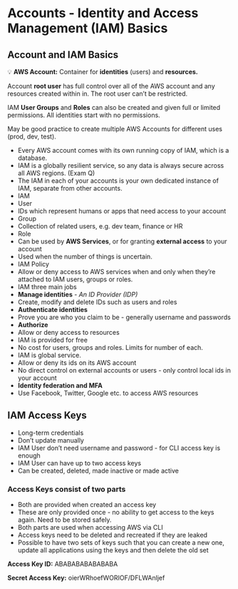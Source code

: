 # Accounts - Identity and Access Management (IAM) Basics

## Account and IAM **Basics**

💡 **AWS Account:** Container for **identities** (users) and **resources.**

Account **root user** has full control over all of the AWS account and any resources created within in. The root user can’t be restricted.

IAM **User Groups** and **Roles** can also be created and given full or limited permissions. All identities start with no permissions.

May be good practice to create multiple AWS Accounts for different uses (prod, dev, test).


- Every AWS account comes with its own running copy of IAM, which is a database.
- IAM is a globally resilient service, so any data is always secure across all AWS regions. (Exam Q)
- The IAM in each of your accounts is your own dedicated instance of IAM, separate from other accounts.
- IAM
- User
- IDs which represent humans or apps that need access to your account
- Group
- Collection of related users, e.g. dev team, finance or HR
- Role
- Can be used by **AWS Services**, or for granting **external access** to your account
- Used when the number of things is uncertain.
- IAM Policy
- Allow or deny access to AWS services when and only when they’re attached to IAM users, groups or roles.
- IAM three main jobs
- **Manage identities** - *An ID Provider (IDP)*
- Create, modify and delete IDs such as users and roles
- **Authenticate identities**
- Prove you are who you claim to be - generally username and passwords
- **Authorize**
- Allow or deny access to resources
- IAM is provided for free
- No cost for users, groups and roles. Limits for number of each.
- IAM is global service.
- Allow or deny its ids on its AWS account
- No direct control on external accounts or users - only control local ids in your account
- **Identity federation and MFA**
- Use Facebook, Twitter, Google etc. to access AWS resources

## IAM Access Keys

- Long-term credentials
- Don’t update manually
- IAM User don’t need username and password - for CLI access key is enough
- IAM User can have up to two access keys
- Can be created, deleted, made inactive or made active

### Access Keys consist of two parts

- Both are provided when created an access key
- These are only provided once - no ability to get access to the keys again. Need to be stored safely.
- Both parts are used when accessing AWS via CLI
- Access keys need to be deleted and recreated if they are leaked
- Possible to have two sets of keys such that you can create a new one, update all applications using the keys and then delete the old set

**Access Key ID:** ABABABABABABABA

**Secret Access Key:** oierWRhoefWORIOF/DFLWAnljef


